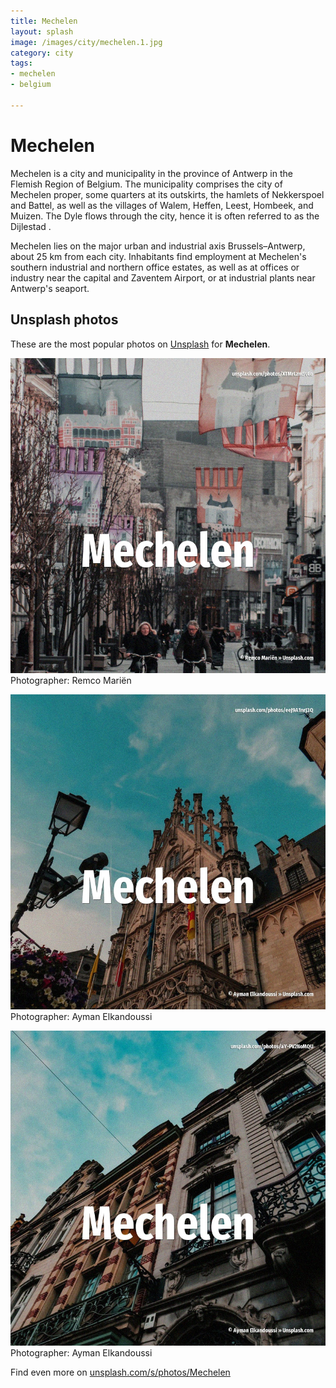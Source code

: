 ```yaml
---
title: Mechelen
layout: splash
image: /images/city/mechelen.1.jpg
category: city
tags:
- mechelen
- belgium

---
```

# Mechelen

Mechelen  is a city and municipality in the province of Antwerp in the Flemish Region of Belgium.
The municipality comprises the city of Mechelen proper, some quarters at its outskirts, the hamlets 
of Nekkerspoel  and Battel, as well as the villages of Walem, Heffen, Leest, Hombeek, and Muizen.
The Dyle  flows through the city, hence it is often referred to as the Dijlestad .

Mechelen lies on the major urban and industrial axis Brussels–Antwerp, about 25 km from each city.
Inhabitants find employment at Mechelen's southern industrial and northern office estates, as well 
as at offices or industry near the capital and Zaventem Airport, or at industrial plants near 
Antwerp's seaport.

 
## Unsplash photos
These are the most popular photos on [Unsplash](https://unsplash.com) for **Mechelen**.
 
![Mechelen](/images/city/mechelen.1.jpg)
Photographer:  Remco Mariën
 
![Mechelen](/images/city/mechelen.2.jpg)
Photographer:  Ayman Elkandoussi
 
![Mechelen](/images/city/mechelen.3.jpg)
Photographer:  Ayman Elkandoussi
 
Find even more on [unsplash.com/s/photos/Mechelen](https://unsplash.com/s/photos/Mechelen)
 
